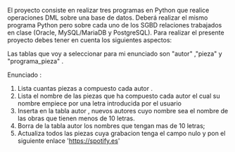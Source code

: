 El proyecto consiste en realizar tres programas en Python que realice operaciones DML sobre una base de datos. Deberá realizar el mismo programa Python pero sobre cada uno de los SGBD relaciones trabajados en clase (Oracle, MySQL/MariaDB y PostgreSQL). Para realizar el presente proyecto debes tener en cuenta los siguientes aspectos:

Las tablas que voy a seleccionar para mi enunciado son "autor" ,"pieza" y "programa_pieza" .

Enunciado :
1. Lista cuantas piezas a compuesto cada autor .
2. Lista el nombre de las piezas que ha compuesto cada autor el cual su nombre empiece por una letra introducida por el usuario
3. Inserta en la tabla autor , nuevos autores cuyo nombre sea el nombre de las obras que tienen menos de 10 letras.
4. Borra de la tabla autor los nombres que tengan mas de 10 letras;
5. Actualiza todos las piezas cuya grabacion tenga el campo nulo y pon el siguiente enlace 'https://spotify.es'